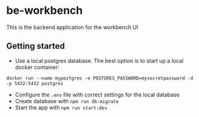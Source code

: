 # be-workbench
This is the backend application for the workbench UI

## Getting started

- Use a local postgres database. The best option is to start up a local docker container:
```
docker run --name mypostgres -e POSTGRES_PASSWORD=mysecretpassword -d -p 5432:5432 postgres
```
- Configure the ``.env`` file with correct settings for the local database
- Create database with ``npm run db:migrate``
- Start the app with ``npm run start:dev``
